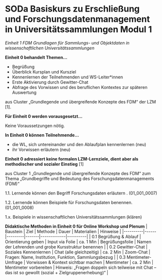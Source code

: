 <!--

author: Rebekka Reichert und Canan Hastik  
email:    
version:  v1
language: DE

icon:     https://raw.githubusercontent.com/chastik/Beratung_Dateityp_Bild/refs/heads/main/SODa-Logo_full.svg
link:     https://raw.githubusercontent.com/chastik/Beratung/refs/heads/main/soda.css

comment:  WissKi SODA OERs

-->

# SODa Basiskurs zu Erschließung und Forschungsdatenmanagement in Universitätssammlungen Modul 1 

*Einheit 1 FDM Grundlagen für Sammlungs- und Objektdaten in wissenschaftlichen Universitätssammlungen* 
<!-- kurz: Einheit1_FDMGrundlagen_in_wiss.Unisammlungen -->


**Einheit 0 behandelt Themen…**

- Begrüßung
- Überblick Kursplan und Kursziel
- Kennenlernen der Teilnehmenden und WS-Leiter*innen
- Erste Aktivierung durch Gewitter-Chat
- Abfrage des Vorwissen und des beruflichen Kontextes zur späteren Auswertung

aus Cluster „Grundlegende und übergreifende Konzepte des FDM“ der LZM [1].


**Für Einheit 0 werden vorausgesetzt…**

Keine Voraussetzungen nötig.

**In Einheit 0 können Teilnehmende…**

- die WL, sich untereinander und den Ablaufplan kennenlernen (neu)
- ihr Vorwissen erläutern (neu)

**Einheit 0 adressiert keine formalen LZM-Lernziele, dient aber als methodischer und sozialer Einstieg** [1]

aus Cluster 1 „Grundlegende und übergreifende Konzepte des FDM“ zum Thema „Grundbegriffe und Bedeutung des Forschungsdatenmanagements (FDM)“

1.1. Lernende können den Begriff Forschungsdaten erläutern . (01\_001\_0007)

1.2. Lernende können Beispiele für Forschungsdaten benennen. (01\_001\_0008)

1.x. Beispiele in wissenschaftlichen Universitätssammlungen (klären)


**Didaktische Methoden in Einheit 0 für Online Workshop und Plenum**
| Baustein | Ziel | Methode | Dauer | Materialien | Hinweise |
|----------|------|---------|-------|-------------|----------|
| 0.1 Begrüßung & Ablauf | Orientierung geben | Input via Folie | ca. 1 Min | Begrüßungsfolie | Namen der Lehrenden und grobe Kursstruktur benennen |
| 0.2 Gewitter-Chat | Soziales Kennenlernen | Chat (alle gleichzeitig) | ca. 2 Min | Zoom-Chat | Fragen: Name, Institution, Funktion, Sammlungsbezug |
| 0.3 Mentimeter-Umfrage | Vorwissen & Kontext sichtbar machen | Mentimeter | ca. 2 Min | Mentimeter vorbereiten | Hinweis: „Fragen doppeln sich teilweise mit Chat – das ist so gewollt (sozial + Zielgruppenerhebung)“ |

